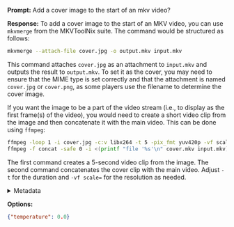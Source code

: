 **Prompt:**
Add a cover image to the start of an mkv video?

**Response:**
To add a cover image to the start of an MKV video, you can use `mkvmerge` from the MKVToolNix suite. The command would be structured as follows:

```sh
mkvmerge --attach-file cover.jpg -o output.mkv input.mkv
```

This command attaches `cover.jpg` as an attachment to `input.mkv` and outputs the result to `output.mkv`. To set it as the cover, you may need to ensure that the MIME type is set correctly and that the attachment is named `cover.jpg` or `cover.png`, as some players use the filename to determine the cover image.

If you want the image to be a part of the video stream (i.e., to display as the first frame(s) of the video), you would need to create a short video clip from the image and then concatenate it with the main video. This can be done using `ffmpeg`:

```sh
ffmpeg -loop 1 -i cover.jpg -c:v libx264 -t 5 -pix_fmt yuv420p -vf scale=1920:1080 cover.mkv
ffmpeg -f concat -safe 0 -i <(printf "file '%s'\n" cover.mkv input.mkv) -c copy output.mkv
```

The first command creates a 5-second video clip from the image. The second command concatenates the cover clip with the main video. Adjust `-t` for the duration and `-vf scale=` for the resolution as needed.

<details><summary>Metadata</summary>

- Duration: 17298 ms
- Datetime: 2023-11-21T13:34:11.780838
- Model: gpt-4-1106-preview

</details>

**Options:**
```json
{"temperature": 0.0}
```

